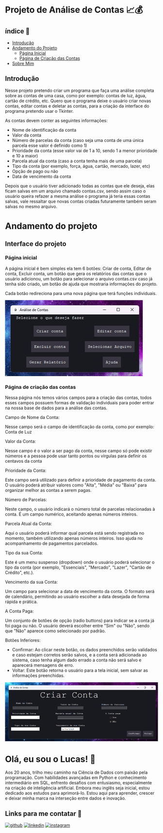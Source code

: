 # Projeto de Análise de Contas 📈💰

## índice 🏹
- <a href='#introdução'>Introdução</a>
- <a href='#andamento-do-projeto'>Andamento do Projeto</a>
    - <a href='#página-inicial'>Página Inicial</a>
    - <a href='#página-de-criação-das-contas'>Página de Criação das Contas</a>
- <a href="#olá-eu-sou-o-lucas-👋">Sobre Mim</a>

## Introdução
Nesse projeto pretendo criar um programa que faça uma análise completa sobre as contas de uma casa, como por exemplo: contas de luz, água, cartão de crédito, etc. Quero que o programa deixe o usuário criar novas contas, editar contas e deletar as contas, para a criação da interface do programa pretendo usar o Tkinter. 

As contas devem conter as seguintes informações:
- Nome de identificação da conta
- Valor da conta
- Número de parcelas da conta (caso seja uma conta de uma única parcela esse valor é definido como 1)
- Prioridade da conta (esse valor vai de 1 a 10, sendo 1 a menor prioridade e 10 a maior)
- Parcela atual da conta (caso a conta tenha mais de uma parcela)
- Tipo da conta (por exemplo, força, água, cartão, mercado, lazer, etc)
- Opção de pago ou não
- Data de vencimento da conta

Depois que o usuário tiver adicionado todas as contas que ele deseja, elas ficam salvas em um arquivo chamado contas.csv, sendo assim caso o usuário queira refazer a mesma análise o programa já teria essas contas salvas, vale ressaltar que novas contas criadas futuramente também seram salvas no mesmo arquivo.

# Andamento do projeto

## Interface do projeto

### Página inicial

A página inicial é bem simples ela tem 6 botões: Criar de conta, Editar de conta, Excluir conta, 
um botão que gera os relatórios das contas que o usuário adicionou,
um botão para selecionar o arquivo contas.csv caso já tenha sido criado, um botão de ajuda que mostraria 
informações do projeto.

Cada botão redireciona para uma nova página que terá funções individuais.

![Página inicial](imagem_doc/pagina_inicial.png)

### Página de criação das contas
Nessa página nós temos vários campos para a criação das contas, todos esses campos possuem formas de validação
individuais para poder entrar na nossa base de dados para a análise das contas.

Campo de Nome da Conta:

Nesse campo será o campo de identificação da conta, como por exemplo: Conta de Luz

Valor da Conta:

Nesse campo é o valor a ser pago da conta, nesse campo só pode existir números e a pessoa pode usar tanto pontos ou vírgulas para definir os centavos da conta

Prioridade da Conta:

Este campo será utilizado para definir a prioridade de pagamento da conta. O usuário poderá atribuir valores como "Alta", "Média" ou "Baixa" para organizar melhor as contas a serem pagas.

Número de Parcelas:

Neste campo, o usuário indicará o número total de parcelas relacionadas à conta. É um campo numérico, aceitando apenas números inteiros.

Parcela Atual da Conta:

Aqui o usuário poderá informar qual parcela está sendo registrada no momento, também utilizando apenas números inteiros. Isso ajuda no acompanhamento de pagamentos parcelados.

Tipo da sua Conta:

Este é um menu suspenso (dropdown) onde o usuário poderá selecionar o tipo da conta (por exemplo, "Essenciais", "Mercado", "Lazer", "Cartão de Crédito", etc.).

Vencimento da sua Conta:

Um campo para selecionar a data de vencimento da conta. O formato será de calendário, permitindo ao usuário escolher a data desejada de forma rápida e prática.

A Conta Paga:

Um conjunto de botões de opção (radio buttons) para indicar se a conta já foi paga ou não. O usuário deverá escolher entre "Sim" ou "Não", sendo que "Não" aparece como selecionado por padrão.

Botões Inferiores:

- Confirmar: Ao clicar neste botão, os dados preenchidos serão validados e caso estejam corretos serão salvos, e a conta será adicionada ao sistema, caso tenha algum dado errado a conta não será salvo e aparecerá mensagens de erro.
- Voltar: Este botão retorna o usuário para a tela inicial, sem salvar as informações preenchidas.

![Página criação de contas](imagem_doc/pagina_criacao.png)


# Olá, eu sou o Lucas! 👋
Aos 20 anos, trilho meu caminho na Ciência de Dados com paixão pela programação. Com habilidades avançadas em Python e conhecimento intermediário em SQL, enfrento desafios com entusiasmo, especialmente na criação de inteligência artificial. Embora meu inglês seja inicial, estou dedicado aos estudos para aprimorá-lo. Estou aqui para aprender, crescer e deixar minha marca na interseção entre dados e inovação.

## Links para me contatar 🔗 
[![github](https://img.shields.io/badge/github-000?style=for-the-badge&logo=github&logoColor=white)](https://github.com/LucasSantos875478)
[![linkedin](https://img.shields.io/badge/linkedin-0A66C2?style=for-the-badge&logo=linkedin&logoColor=white)](https://www.linkedin.com/in/lucas-santos-454584285/)
[![instagram](https://img.shields.io/badge/instagram-1DA1F2?style=for-the-badge&logo=instagram&logoColor=)](https://www.instagram.com/lucassantos.py/)